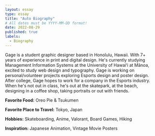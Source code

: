 ```yaml
---
layout: essay
type: essay
title: "Auto Biography"
# All dates must be YYYY-MM-DD format!
date: 2022-08-29
published: true
labels:
  - Biography
---
```


Gage is a student graphic designer based in Honolulu, Hawaii. With 7+ years of experience in print and digital design. He's currently studying Management Information Systems at the University of Hawaiʻi at Mānoa, excited to study web design and typography. Gage is working on personal/volunteer projects exploring Esports design and poster design. After college, Gage hopes to work for a company in the Esports industry.
<br>
When he's not out in class, he's out at the skatepark, at the beach, designing in a coffee shop, taking portraits or out with friends. 
<br>
<p><b>Favorite Food:</b> Oreo Pie & Tsukumen</p>
<p><b>Favorite Place to Travel:</b> Tokyo, Japan</p>
<p><b>Hobbies:</b> Skateboarding, Anime, Valorant, Board Games, Hiking</p>
<p><b>Inspiration:</b> Japanese Animation, Vintage Movie Posters</p>
